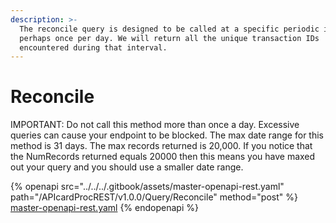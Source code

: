 ```yaml
---
description: >-
  The reconcile query is designed to be called at a specific periodic interval,
  perhaps once per day. We will return all the unique transaction IDs
  encountered during that interval.
---
```


# Reconcile

IMPORTANT: Do not call this method more than once a day. Excessive queries can cause your endpoint to be blocked. The max date range for this method is 31 days. The max records returned is 20,000. If you notice that the NumRecords returned equals 20000 then this means you have maxed out your query and you should use a smaller date range.

{% openapi src="../../../.gitbook/assets/master-openapi-rest.yaml" path="/APIcardProcREST/v1.0.0/Query/Reconcile" method="post" %}
[master-openapi-rest.yaml](../../../.gitbook/assets/master-openapi-rest.yaml)
{% endopenapi %}
